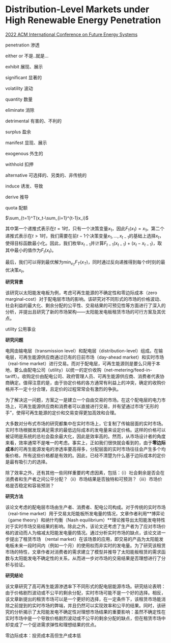 # Distribution-Level Markets under High Renewable Energy Penetration

[2022 ACM International Conference on Future Energy Systems](https://dlnext.acm.org/doi/proceedings/10.1145/3538637)

penetration 渗透

either or 不是..就是...

exhibit 展现、展示 

significant 显著的

volatility 波动

quantity 数量

eliminate 消除

detrimental 有害的、不利的

surplus 盈余

manifest 显现、展示

exogenous 外生的

withhold 扣押

alternative 可选择的、另类的、非传统的

induce 诱发、导致

derive 推导

quota 配额

$\sum_{t=1}^T(x_t-\sum_{i=1}^{t-1}x_i)$

其中第一个递推式表示在$t=1$时，只有一个决策变量$x_1$，因此$F_1(x_1)=x_1$。第二个递推式表示在$t>1$时，我们需要在前$t-1$个决策变量$x_1,\dots,x_{t-1}$的基础上选择$x_t$，使得目标函数最小化。因此，我们枚举$x_{t-1}$并计算$F_{t-1}(x_{t-1})+(x_t-x_{t-1})$，取其中最小的值作为$F_t(x_t)$。

最后，我们可以得到最优解为$\min_{x_T}F_T(x_T)$，同时通过反向递推得到每个$t$时刻的最优决策$x_t$。

**研究背景**

该研究以太阳能发电板为例，考虑可再生能源的不确定性和零边际成本（zero marginal-cost）对于配电层市场的影响。该研究对不同形式的市场的价格波动、社会利益的最大化、剩余分配的公平性、交易结果的可预见性等方面进行了深入的分析，并提出且研究了新的市场架构——太阳能发电板租赁市场的可行方案及其优点。

utility 公用事业

**研究问题**

电网由输电层（transmission level）和配电层（distribution-level）组成。在输电层，可再生能源供应商通过已有的日前市场（day-ahead market）和实时市场（real-time market）进行交易。而对于配电层，可再生能源则是要么只用于本地，要么由配电公司（utility）以统一的定价收购（net-metering/feed-in-tariff）。收购定价由配电公司、政府管理人员、可再生能源供应商、消费者代表协商确定。值得注意的是，由于协定价格的各方通常有利益上的冲突，确定的收购价格并不一定十分合理，且定价的过程常常会有激烈的争执。

为了解决这一问题，方案之一是建立一个自由交易的市场。在这个配电层的电力市场上，可再生能源供应商和消费者可以直接进行交易，并有望通过市场“无形的手”，使得可再生能源的定价和交易变得更加高效和合理。



大多数对分布式市场的研究都集中在实时市场上，它复制了传输层面的实时市场。实时市场根据发现满足需求的最低边际成本的发电量来设定价格。这样的价格可以被证明是系统的总社会盈余最大化，因此是效率高的。然而，从市场设计者的角度来看，效率通常不是唯一的考虑。事实上，正如我们很快就会看到的，由于**零边际成本**的可再生能源发电的渗透率要高得多，分配层面的实时市场往往会产生多个均衡价格，所有这些价格都是有效的。因此，已经不清楚为什么基于边际成本的定价是最有吸引力的选择。



除了效率之外，还有其他一些同样重要的考虑因素，包括：（i）社会剩余是否会在消费者和生产者之间公平分配？（ii）市场结果是否独特和可预测？（iii）市场价格是否稳定和容易预测？



**研究方法**

该论文考虑的配电层市场由生产者、消费者、配电公司构成。对于传统的实时市场（real-time market）用于交易太阳能板所发电量的情况，文章作者利用**博弈论（game theory）和纳什均衡（Nash equilibrium）**理论推导出太阳能发电特性对于实时市场交易结果的影响。除此之外，该论文还考虑了生产者为了应对市场价格的波动而人为缩减太阳能发电量的情况。通过分析实时市场的缺点，该论文进一步提出了租赁市场 （rental market）在该场景的应用，即交易的产品为太阳能发电板未来一段时间内（例如一个月）的使用权而非实时的发电量。为了研究该租赁市场的特性，文章作者对消费者的需求建立了模型并推导了太阳能板租赁的需求函数与太阳能发电不确定性的关系，从而进一步对市场的交易结果是否理想进行了分析与验证。

 

**研究结论**

该文章研究了高可再生能源渗透率下不同形式的配电层能源市场。研究结论表明：由于价格剧烈波动或不公平的剩余分配，实时市场可能不是一个好的选择。相反，该文章新提出的租赁市场可以是一个更好的选择，在一定条件下，该租赁市场能消除之前提到的实时市场的弊端，并且仍然可以实现效率和公平的结果。同时，该研究的分析揭示了太阳能发电不确定性对理想市场结果的重要影响：虽然不确定性在实时市场中是一个导致价格剧烈波动或不公平的剩余分配的缺点，但在租赁市场中却变成了一个促进需求弹性和理想结果的优点。

 

零边际成本：投资成本高但生产成本低

